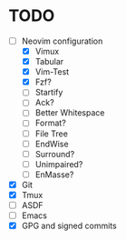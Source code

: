 # TODO

- [ ] Neovim configuration
	- [x] Vimux
	- [x] Tabular
	- [x] Vim-Test
	- [x] Fzf?
	- [ ] Startify
	- [ ] Ack?
	- [ ] Better Whitespace
	- [ ] Format?
	- [ ] File Tree
	- [ ] EndWise
	- [ ] Surround?
	- [ ] Unimpaired?
	- [ ] EnMasse?
- [x] Git
- [x] Tmux
- [ ] ASDF
- [ ] Emacs
- [x] GPG and signed commits
